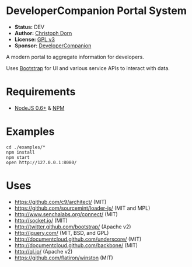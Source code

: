 DeveloperCompanion Portal System
================================

  * **Status:** DEV
  * **Author:** [Christoph Dorn](http://christophdorn.com/)
  * **License:** [GPL v3](http://www.opensource.org/licenses/GPL-3.0)
  * **Sponsor:** [DeveloperCompanion](http://developercompanion.com/)

A modern portal to aggregate information for developers.

Uses [Bootstrap](http://twitter.github.com/bootstrap/) for UI and various service APIs
to interact with data.


Requirements
============

  * [NodeJS 0.6+](http://nodejs.org/) & [NPM](http://npmjs.org/)


Examples
========

    cd ./examples/*
    npm install
    npm start
    open http://127.0.0.1:8080/


Uses
====

  * https://github.com/c9/architect/ (MIT)
  * https://github.com/sourcemint/loader-js/ (MIT and MPL)
  * http://www.senchalabs.org/connect/ (MIT)
  * http://socket.io/ (MIT)
  * http://twitter.github.com/bootstrap/ (Apache v2)
  * http://jquery.com/ (MIT, BSD, and GPL)
  * http://documentcloud.github.com/underscore/ (MIT)
  * http://documentcloud.github.com/backbone/ (MIT)
  * http://ql.io/ (Apache v2)
  * https://github.com/flatiron/winston (MIT)
